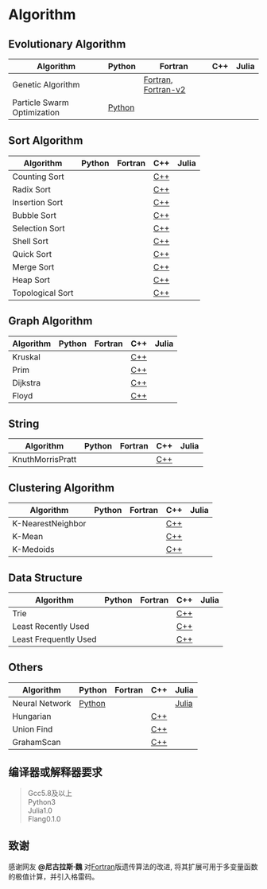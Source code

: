 # Algorithm

## Evolutionary Algorithm
| Algorithm | Python | Fortran | C++ | Julia |
| ----------|--------|---------|-----|-------|
| Genetic Algorithm           ||[Fortran](./Codes/Evolutionary/GeneticAlgorithm/main.f95), [Fortran-v2](./Codes/Evolutionary/GeneticAlgorithm/version2.f90)|||
| Particle Swarm Optimization |[Python](./Codes/Evolutionary/ParticleSwarmOptimization/main.py)||||

## Sort Algorithm
| Algorithm | Python | Fortran | C++ | Julia |
| ----------|--------|---------|-----|-------|
| Counting Sort |||[C++](./Codes/Sort/CountingSort/main.cpp)||
| Radix Sort |||[C++](./Codes/Sort/RadixSort/main.cpp)||
| Insertion Sort |||[C++](./Codes/Sort/InsertionSort/main.cpp)||
| Bubble Sort |||[C++](./Codes/Sort/BubbleSort/main.cpp)||
| Selection Sort |||[C++](./Codes/Sort/SelectionSort/main.cpp)||
| Shell Sort |||[C++](./Codes/Sort/ShellSort/main.cpp)||
| Quick Sort |||[C++](./Codes/Sort/QuickSort/main.cpp)||
| Merge Sort |||[C++](./Codes/Sort/MergeSort/main.cpp)||
| Heap Sort  |||[C++](./Codes/Sort/HeapSort/main.cpp)||
| Topological Sort  |||[C++](./Codes/Sort/TopologicalSort/main.cpp)||

## Graph Algorithm
| Algorithm | Python | Fortran | C++ | Julia |
| ----------|--------|---------|-----|-------|
| Kruskal |||[C++](./Codes/Graph/Kruskal/main.cpp)||
| Prim |||[C++](./Codes/Graph/Prim/main.cpp)||
| Dijkstra |||[C++](./Codes/Graph/Dijkstra/main.cpp)|
| Floyd |||[C++](./Codes/Graph/Floyd/main.cpp)|

## String
| Algorithm | Python | Fortran | C++ | Julia |
| ----------|--------|---------|-----|-------|
| KnuthMorrisPratt |||[C++](./Codes/String/KnuthMorrisPratt/main.cpp)||

## Clustering Algorithm
| Algorithm | Python | Fortran | C++ | Julia |
| ----------|--------|---------|-----|-------|
| K-NearestNeighbor |||[C++](./Codes/Clustering/KNearestNeighbor/main.cpp)||
| K-Mean    |||[C++](./Codes/Clustering/KMean/main.cpp)||
| K-Medoids |||[C++](./Codes/Clustering/KMedoids/main.cpp)||

## Data Structure
| Algorithm | Python | Fortran | C++ | Julia |
| ----------|--------|---------|-----|-------|
| Trie |||[C++](./Codes/DataStructure/Trie/main.cpp)||
| Least Recently Used |||[C++](./Codes/DataStructure/LeastRecentlyUsed/main.cpp)||
| Least Frequently Used |||[C++](./Codes/DataStructure/LeastFrequentlyUsed/main.cpp)||

## Others
| Algorithm | Python | Fortran | C++ | Julia |
| ----------|--------|---------|-----|-------|
| Neural Network |[Python](./Codes/Others/NeutralNetwork/main.py)|||[Julia](./Codes/Others/NeutralNetwork/main.jl)|
| Hungarian      |||[C++](./Codes/Others/Hungarian/main.cpp)||
| Union Find     |||[C++](./Codes/Others/UnionFind/main.cpp)||
| GrahamScan     |||[C++](./Codes/Others/GrahamScan/main.cpp)||

## 编译器或解释器要求
> Gcc5.8及以上  
> Python3  
> Julia1.0  
> Flang0.1.0  

## 致谢
感谢网友 **@尼古拉斯·魏** 对[Fortran](./Codes/GeneticAlgorithm/main.f95)版遗传算法的改进, 将其扩展可用于多变量函数的极值计算，并引入格雷码。
